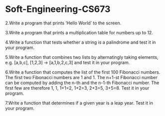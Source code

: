 # Soft-Engineering-CS673

2.Write a program that prints ‘Hello World’ to the screen.

3.Write a program that prints a multiplication table for numbers up to 12.

4.Write a function that tests whether a string is a palindrome and test it in your program.

5.Write a function that combines two lists by alternatingly taking elements, e.g. [a,b,c], [1,2,3] → [a,1,b,2,c,3] and test it in your program.

6.Write a function that computes the list of the first 100 Fibonacci numbers. The first two Fibonacci numbers are 1 and 1. The n+1-st Fibonacci number can be computed by adding the n-th and the n-1-th Fibonacci number. The first few are therefore 1, 1, 1+1=2, 1+2=3, 2+3=5, 3+5=8. Test it in your program.

7.Write a function that determines if a given year is a leap year. Test it in your program.
